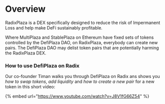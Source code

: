 # Overview

RadixPlaza is a DEX specifically designed to reduce the risk of Impermanent Loss and help make DeFi sustainably profitable.

Where MultiPlaza and StablePlaza on Ethereum have fixed sets of tokens controlled by the DefiPlaza DAO, on RadixPlaza, everybody can create new pairs. The DefiPlaza DAO may delist token pairs that are potentially harming the RadixPlaza DEX.

### How to use DefiPlaza on Radix

Our co-founder Timan walks you through DefiPlaza on Radix ans shows you _how to swap tokens_, _add liquidity_ and _how to create a new pair_ for a new token in this short video:

{% embed url="https://www.youtube.com/watch?v=J8V1fG66Z54" %}

